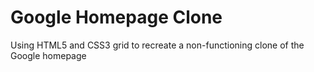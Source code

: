 # Google Homepage Clone

Using HTML5 and CSS3 grid to recreate a non-functioning clone of the Google homepage
